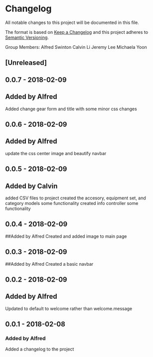 # Changelog
All notable changes to this project will be documented in this file.

The format is based on [Keep a Changelog](http://keepachangelog.com/en/1.0.0/)
and this project adheres to [Semantic Versioning](http://semver.org/spec/v2.0.0.html).

Group Members:
Alfred Swinton
Calvin Li
Jeremy Lee
Michaela Yoon


## [Unreleased]

## 0.0.7 - 2018-02-09

## Added by Alfred
Added change gear form and title with some minor css changes

## 0.0.6 - 2018-02-09

## Added by Alfred
update the css center image and beautify navbar

## 0.0.5 - 2018-02-09

## Added by Calvin
added CSV files to project
created the accesory, equipment set, and category models
  some functionality
created info controller
  some functionality
  
## 0.0.4 - 2018-02-09

##Added by Alfred
Created and added image to main page

## 0.0.3 - 2018-02-09

##Added by Alfred
Created a basic navbar 

## 0.0.2 - 2018-02-09

## Added by Alfred
Updated to default to welcome rather than welcome.message

## 0.0.1 - 2018-02-08

### Added by Alfred
Added a changelog to the project




